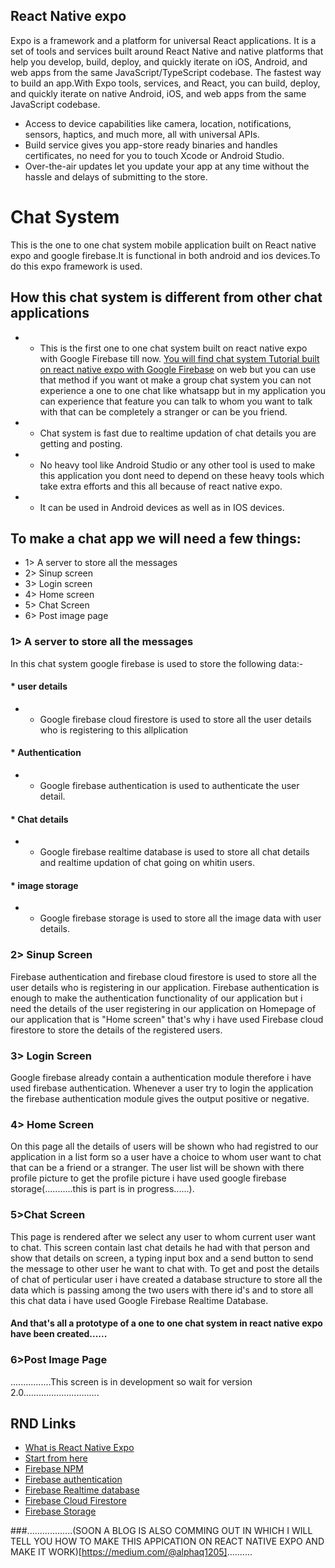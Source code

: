 ## React Native expo
Expo is a framework and a platform for universal React applications. It is a set of tools and services built around React Native and native platforms that help you develop, build, deploy, and quickly iterate on iOS, Android, and web apps from the same JavaScript/TypeScript codebase.
The fastest way to build an app.With Expo tools, services, and React, you can build, deploy, and quickly iterate on native Android, iOS, and web apps from the same JavaScript codebase.
* Access to device capabilities like camera, location, notifications, sensors, haptics, and much more, all with universal APIs.
* Build service gives you app-store ready binaries and handles certificates, no need for you to touch Xcode or Android Studio.
* Over-the-air updates let you update your app at any time without the hassle and delays of submitting to the store.

# Chat System
This is the one to one chat system mobile application built on React native expo and google firebase.It is functional in both android and ios devices.To do this expo framework is used.

## How this chat system is different from other chat applications
* - This is the first one to one chat system built on react native expo with Google Firebase till now. [You will find chat system Tutorial built on react native expo with Google Firebase](https://blog.expo.io/how-to-build-a-chat-app-with-react-native-3ef8604ebb3c) on web but you can use that method  if you want ot make a group chat system you can not experience a one to one chat like whatsapp but in my application you can experience that feature you can talk to whom you want to talk with that can be completely a stranger or can be you friend.
* - Chat system is fast due to realtime updation of chat details you are getting and posting.
* - No heavy tool like Android Studio or any other tool is used to make this application you dont need to depend on these heavy tools which take extra efforts and this all because of react native expo.
* - It can be used in Android devices as well as in IOS devices.


## To make a chat app we will need a few things:
* 1> A server to store all the messages 
* 2> Sinup screen
* 3> Login screen
* 4> Home screen
* 5> Chat Screen
* 6> Post image page

### 1> A server to store all the messages
In this chat system google firebase is used to store the following data:-
#### * user details
* - Google firebase cloud firestore is used to store all the user details who is registering to this allplication
#### * Authentication
* - Google firebase authentication is used to authenticate the user detail.
#### * Chat details
* - Google firebase realtime database is used to store all chat details and realtime updation of chat going on whitin users.
#### * image storage
* - Google firebase storage is used to store all the image data with user details.

### 2> Sinup Screen
Firebase authentication and firebase cloud firestore is used to store all the user details who is registering in our application.
Firebase authentication is enough to make the authentication functionality of our application but i need the details of the user registering in our application on Homepage of our application that is "Home screen"  that's why i have used Firebase cloud firestore to store the details of the registered users.

### 3> Login Screen
Google firebase already contain a authentication module therefore i have used firebase authentication. Whenever a user try to login the application the firebase authentication module gives the output positive or negative.

### 4> Home Screen
On this page all the details of users will be shown who had registred to our application in a list form so a user have a choice to whom user want to chat that can be a friend or a stranger. The user list will be shown with there profile picture to get the profile picture i have used google firebase storage(...........this is part is in progress......).

### 5>Chat Screen
This page is rendered after we select any user to whom current user want to chat. This screen contain last chat details he had with that person and show that details on screen, a typing input box and a send button to send the message to other user he want to chat with. To get and post the details of chat of perticular user i have created a database structure to store all the data which is passing among the two users with there id's and to store all this chat data i have used Google Firebase Realtime Database.
#### And that's all a prototype of a one to one chat system in react native expo have been created...... 

### 6>Post Image Page
................This screen is in development so wait for version 2.0..............................

## RND Links
* [What is React Native Expo](https://docs.expo.io/versions/latest/)
* [Start from here](https://console.firebase.google.com/u/0/)
* [Firebase NPM](https://www.npmjs.com/package/firebase)
* [Firebase authentication](https://firebase.google.com/docs/auth)
* [Firebase Realtime database](https://firebase.google.com/docs/database)
* [Firebase Cloud Firestore ](https://firebase.google.com/docs/firestore)
* [Firebase Storage](https://firebase.google.com/docs/storage)

###..................(SOON A BLOG IS ALSO COMMING OUT IN WHICH I WILL TELL YOU HOW TO MAKE THIS APPICATION ON REACT NATIVE EXPO AND MAKE IT WORK)[https://medium.com/@alphaq1205]..........
